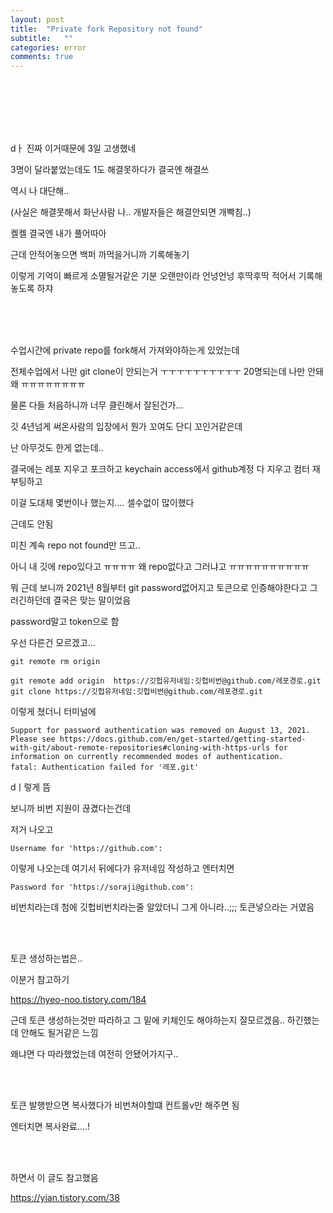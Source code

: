 ```yaml
---
layout: post
title:  "Private fork Repository not found"
subtitle:   ""
categories: error
comments: true
---
```




<br>

<br>

<br>

<br>

<br>

dㅏ 진짜 이거때문에 3일 고생했네

3명이 달라붙었는데도 1도 해결못하다가 결국엔 해결쓰

역시 나 대단해..

(사실은 해결못해서 화난사람 나.. 개발자들은 해결안되면 개빡침..)

켈켈 결국엔 내가 풀어따아

근데 안적어놓으면 백퍼 까먹을거니까 기록해놓기

이렇게 기억이 빠르게 소멸될거같은 기분 오랜만이라 언넝언넝 후딱후딱 적어서 기록해놓도록 하쟈

<br>

<br>

<br>

수업시간에 private repo를 fork해서 가져와야하는게 있었는데

전체수업에서 나만 git clone이 안되는거 ㅜㅜㅜㅜㅜㅜㅜㅜㅜㅜ 20명되는데 나만 안돼 왜 ㅠㅠㅠㅠㅠㅠㅠㅠ

물론 다들 처음하니까 너무 클린해서 잘된건가...

깃 4년넘게 써온사람의 입장에서 뭔가 꼬여도 단디 꼬인거같은데

난 아무것도 한게 없는데..

결국에는 레포 지우고 포크하고 keychain access에서 github계정 다 지우고 컴터 재부팅하고

이걸 도대체 몇번이나 했는지.... 셀수없이 많이했다

근데도 안됨

미친 계속 repo not found만 뜨고..

아니 내 깃에 repo있다고 ㅠㅠㅠㅠ 왜 repo없다고 그러냐고 ㅠㅠㅠㅠㅠㅠㅠㅠㅠㅠ

뭐 근데 보니까 2021년 8월부터 git password없어지고 토큰으로 인증해야한다고 그러긴하던데 결국은 맞는 말이었음

password말고 token으로 함

우선 다른건 모르겠고...

~~~
git remote rm origin
~~~

~~~
git remote add origin  https://깃헙유저네임:깃헙비번@github.com/레포경로.git
git clone https://깃헙유저네임:깃헙비번@github.com/레포경로.git
~~~



이렇게 쳤더니 터미널에

~~~
Support for password authentication was removed on August 13, 2021.
Please see https://docs.github.com/en/get-started/getting-started-with-git/about-remote-repositories#cloning-with-https-urls for information on currently recommended modes of authentication.
fatal: Authentication failed for '레포.git'
~~~

dㅣ렇게 뜸



보니까 비번 지원이 끊겼다는건데

저거 나오고 

~~~
Username for 'https://github.com':
~~~

이렇게 나오는데 여기서 뒤에다가 유저네임 작성하고 엔터치면

~~~
Password for 'https://soraji@github.com':
~~~

비번치라는데 첨에 깃헙비번치라는줄 알았더니 그게 아니라..;;; 토큰넣으라는 거였음



<br>

<br>

토큰 생성하는법은..

이분거 참고하기

https://hyeo-noo.tistory.com/184

근데 토큰 생성하는것만 따라하고 그 밑에 키체인도 해야하는지 잘모르겠음.. 하긴했는데 안해도 될거같은 느낌

왜냐면 다 따라했었는데 여전히 안됐어가지구..

<br>

<br>

토큰 발행받으면 복사했다가 비번쳐야할떄 컨트롤v만 해주면 됨

엔터치면 복사완료....!

<br>

<br>

하면서 이 글도 참고했음

https://yian.tistory.com/38







